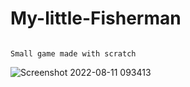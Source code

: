 # My-little-Fisherman
																												Small game made with scratch


![Screenshot 2022-08-11 093413](https://user-images.githubusercontent.com/110486793/184085392-01e67d4b-fc77-498f-841b-2293da43b6d3.png)
